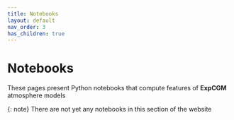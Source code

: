 ```yaml
---
title: Notebooks
layout: default
nav_order: 3
has_children: true
---
```


# Notebooks

These pages present Python notebooks that compute features of **ExpCGM** atmosphere models

{: note}
There are not yet any notebooks in this section of the website
